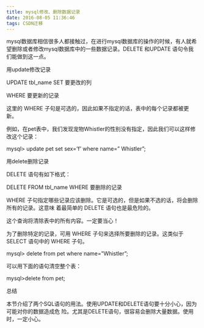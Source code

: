 ```yaml
---
title: mysql修改、删除数据记录
date: 2016-08-05 11:36:46
tags: CSDN迁移
---
```

   mysql数据库相信很多人都接触过，在进行mysql数据库的操作的时候，有人就希望删除或者修改mysql数据库中的一些数据记录。DELETE 和UPDATE 语句令我们能做到这一点。

 用update修改记录

 UPDATE tbl_name SET 要更改的列

 WHERE 要更新的记录

 这里的 WHERE 子句是可选的，因此如果不指定的话，表中的每个记录都被更新。

 例如，在pet表中，我们发现宠物Whistler的性别没有指定，因此我们可以这样修改这个记录：

 mysql> update pet set sex=’f’ where name=” Whistler”;

 用delete删除记录

 DELETE 语句有如下格式：

 DELETE FROM tbl_name WHERE 要删除的记录

 WHERE 子句指定哪些记录应该删除。它是可选的，但是如果不选的话，将会删除所有的记录。这意味 着最简单的 DELETE 语句也是最危险的。

 这个查询将清除表中的所有内容。一定要当心！

 为了删除特定的记录，可用 WHERE 子句来选择所要删除的记录。这类似于 SELECT 语句中的 WHERE 子句。

 mysql> delete from pet where name=”Whistler”;

 可以用下面的语句清空整个表：

 mysql>delete from pet;

 总结

 本节介绍了两个SQL语句的用法。使用UPDATE和DELETE语句要十分小心，因为可能对你的数据造成危 险。尤其是DELETE语句，很容易会删除大量数据。使用时，一定小心。

   
 